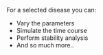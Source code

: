 For a selected disease you can:

 <ul>
  <li>Vary the parameters</li>
  <li>Simulate the time course</li>
  <li>Perform stability analysis</li>
  <li> And so much more.. </li>
</ul> 


